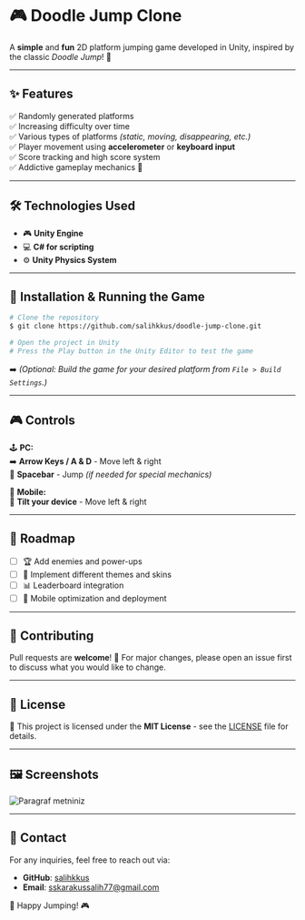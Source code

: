 # 🎮 Doodle Jump Clone

A **simple** and **fun** 2D platform jumping game developed in Unity, inspired by the classic *Doodle Jump*! 🚀

---

## ✨ Features
✅ Randomly generated platforms  
✅ Increasing difficulty over time  
✅ Various types of platforms *(static, moving, disappearing, etc.)*  
✅ Player movement using **accelerometer** or **keyboard input**  
✅ Score tracking and high score system  
✅ Addictive gameplay mechanics 🎯  

---

## 🛠 Technologies Used
- 🎮 **Unity Engine**
- 💻 **C# for scripting**
- ⚙️ **Unity Physics System**

---

## 🚀 Installation & Running the Game

```sh
# Clone the repository
$ git clone https://github.com/salihkkus/doodle-jump-clone.git

# Open the project in Unity
# Press the Play button in the Unity Editor to test the game
```

➡️ *(Optional: Build the game for your desired platform from `File > Build Settings`.)*

---

## 🎮 Controls
🕹 **PC:**  
➡️ **Arrow Keys / A & D** - Move left & right  
🔼 **Spacebar** - Jump *(if needed for special mechanics)*  

📱 **Mobile:**  
📱 **Tilt your device** - Move left & right  

---

## 📌 Roadmap
- [ ] 🏆 Add enemies and power-ups  
- [ ] 🎨 Implement different themes and skins  
- [ ] 📊 Leaderboard integration  
- [ ] 📱 Mobile optimization and deployment  

---

## 🤝 Contributing
Pull requests are **welcome**! 🚀 For major changes, please open an issue first to discuss what you would like to change.

---

## 📜 License
📝 This project is licensed under the **MIT License** - see the [LICENSE](LICENSE) file for details.

---

## 🖼 Screenshots
![Paragraf metniniz](https://github.com/user-attachments/assets/83da1208-f20a-48ec-b237-6ec324ce26e1)


---

## 📧 Contact
For any inquiries, feel free to reach out via:
- **GitHub**: [salihkkus](https://github.com/salihkkus)
- **Email**: sskarakussalih77@gmail.com

🚀 Happy Jumping! 🎮

